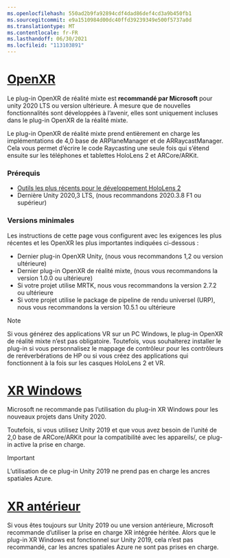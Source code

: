```yaml
---
ms.openlocfilehash: 550ad2b9fa92894cdf4dad86def4cd3a9b450fb1
ms.sourcegitcommit: e9a1510984d00dc40ffd39239349e500f5737a0d
ms.translationtype: MT
ms.contentlocale: fr-FR
ms.lasthandoff: 06/30/2021
ms.locfileid: "113103891"
---
```

# <a name="openxr"></a>[OpenXR](#tab/openxr)

Le plug-in OpenXR de réalité mixte est **recommandé par Microsoft** pour unity 2020 LTS ou version ultérieure. À mesure que de nouvelles fonctionnalités sont développées à l’avenir, elles sont uniquement incluses dans le plug-in OpenXR de la réalité mixte.

Le plug-in OpenXR de réalité mixte prend entièrement en charge les implémentations de 4,0 base de ARPlaneManager et de ARRaycastManager. Cela vous permet d’écrire le code Raycasting une seule fois qui s’étend ensuite sur les téléphones et tablettes HoloLens 2 et ARCore/ARKit.

### <a name="prerequisites"></a>Prérequis 

* [Outils les plus récents pour le développement HoloLens 2](../../../install-the-tools.md?tabs=unity#installation-checklist)
* Dernière Unity 2020,3 LTS, (nous recommandons 2020.3.8 F1 ou supérieur)

### <a name="minimum-versions"></a>Versions minimales

Les instructions de cette page vous configurent avec les exigences les plus récentes et les OpenXR les plus importantes indiquées ci-dessous :

* Dernier plug-in OpenXR Unity, (nous vous recommandons 1,2 ou version ultérieure)
* Dernier plug-in OpenXR de réalité mixte, (nous vous recommandons la version 1.0.0 ou ultérieure)
* Si votre projet utilise MRTK, nous vous recommandons la version 2.7.2 ou ultérieure
* Si votre projet utilise le package de pipeline de rendu universel (URP), nous vous recommandons la version 10.5.1 ou ultérieure

<!-- ![Screenshot of the open xr unity basic sample running on a HoloLens](../../images/openxr-example.png) -->

> [!NOTE]
> Si vous générez des applications VR sur un PC Windows, le plug-in OpenXR de réalité mixte n’est pas obligatoire. Toutefois, vous souhaiterez installer le plug-in si vous personnalisez le mappage de contrôleur pour les contrôleurs de reréverbérations de HP ou si vous créez des applications qui fonctionnent à la fois sur les casques HoloLens 2 et VR.

# <a name="windows-xr"></a>[XR Windows](#tab/windowsxr)

Microsoft ne recommande pas l’utilisation du plug-in XR Windows pour les nouveaux projets dans Unity 2020.

Toutefois, si vous utilisez Unity 2019 et que vous avez besoin de l’unité de 2,0 base de ARCore/ARKit pour la compatibilité avec les appareils/, ce plug-in active la prise en charge.

> [!IMPORTANT]
> L’utilisation de ce plug-in Unity 2019 ne prend pas en charge les ancres spatiales Azure. 

# <a name="legacy-xr"></a>[XR antérieur](#tab/legacy)

Si vous êtes toujours sur Unity 2019 ou une version antérieure, Microsoft recommande d’utiliser la prise en charge XR intégrée héritée. Alors que le plug-in XR Windows est fonctionnel sur Unity 2019, cela n’est pas recommandé, car les ancres spatiales Azure ne sont pas prises en charge.